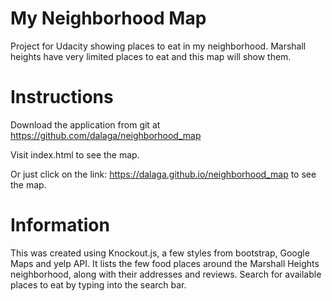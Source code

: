 # My Neighborhood Map
Project for Udacity showing places to eat in my neighborhood. Marshall heights have very limited places to eat and this map will show them.

# Instructions
Download the application from git at https://github.com/dalaga/neighborhood_map

Visit index.html to see the map.

Or just click on the link: https://dalaga.github.io/neighborhood_map to see the map.

# Information
This was created using Knockout.js, a few styles from bootstrap, Google Maps and yelp API. It lists the few food places around the Marshall Heights neighborhood, along with their addresses and reviews. Search for available places to eat by typing into the search bar.
